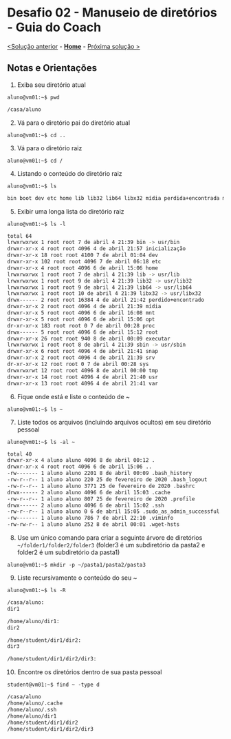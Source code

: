 # Desafio 02 - Manuseio de diretórios - Guia do Coach

[<Solução anterior](./Solution-01.md) - **[Home](./README.md)** - [Próxima solução >](./Solution-03.md)

## Notas e Orientações
1. Exiba seu diretório atual

`aluno@vm01:~$ pwd`

```bash
/casa/aluno
```

2. Vá para o diretório pai do diretório atual

`aluno@vm01:~$ cd ..`

3. Vá para o diretório raiz

`aluno@vm01:~$ cd /`

4. Listando o conteúdo do diretório raiz

`aluno@vm01:~$ ls`

```bash
bin boot dev etc home lib lib32 lib64 libx32 mídia perdida+encontrada mnt opt proc root run sbin snap srv sys tmp usr var
```

5. Exibir uma longa lista do diretório raiz

`aluno@vm01:~$ ls -l`

```bash
total 64
lrwxrwxrwx 1 root root 7 de abril 4 21:39 bin -> usr/bin
drwxr-xr-x 4 root root 4096 4 de abril 21:57 inicialização
drwxr-xr-x 18 root root 4100 7 de abril 01:04 dev
drwxr-xr-x 102 root root 4096 7 de abril 06:18 etc
drwxr-xr-x 4 root root 4096 6 de abril 15:06 home
lrwxrwxrwx 1 root root 7 de abril 4 21:39 lib -> usr/lib
lrwxrwxrwx 1 root root 9 de abril 4 21:39 lib32 -> usr/lib32
lrwxrwxrwx 1 root root 9 de abril 4 21:39 lib64 -> usr/lib64
lrwxrwxrwx 1 root root 10 de abril 4 21:39 libx32 -> usr/libx32
drwx------ 2 root root 16384 4 de abril 21:42 perdido+encontrado
drwxr-xr-x 2 root root 4096 4 de abril 21:39 mídia
drwxr-xr-x 5 root root 4096 6 de abril 16:08 mnt
drwxr-xr-x 5 root root 4096 6 de abril 15:06 opt
dr-xr-xr-x 183 root root 0 7 de abril 00:28 proc
drwx------ 5 root root 4096 6 de abril 15:12 root
drwxr-xr-x 26 root root 940 8 de abril 00:09 executar
lrwxrwxrwx 1 root root 8 de abril 4 21:39 sbin -> usr/sbin
drwxr-xr-x 6 root root 4096 4 de abril 21:41 snap
drwxr-xr-x 2 root root 4096 4 de abril 21:39 srv
dr-xr-xr-x 12 root root 0 7 de abril 00:28 sys
drwxrwxrwt 12 root root 4096 8 de abril 00:00 tmp
drwxr-xr-x 14 root root 4096 4 de abril 21:40 usr
drwxr-xr-x 13 root root 4096 4 de abril 21:41 var
```

6. Fique onde está e liste o conteúdo de ~

`aluno@vm01:~$ ls ~`

7. Liste todos os arquivos (incluindo arquivos ocultos) em seu diretório pessoal

`aluno@vm01:~$ ls -al ~`

```bash
total 40
drwxr-xr-x 4 aluno aluno 4096 8 de abril 00:12 .
drwxr-xr-x 4 root root 4096 6 de abril 15:06 ..
-rw------- 1 aluno aluno 2201 8 de abril 00:09 .bash_history
-rw-r--r-- 1 aluno aluno 220 25 de fevereiro de 2020 .bash_logout
-rw-r--r-- 1 aluno aluno 3771 25 de fevereiro de 2020 .bashrc
drwx------ 2 aluno aluno 4096 6 de abril 15:03 .cache
-rw-r--r-- 1 aluno aluno 807 25 de fevereiro de 2020 .profile
drwx------ 2 aluno aluno 4096 6 de abril 15:02 .ssh
-rw-r--r-- 1 aluno aluno 0 6 de abril 15:05 .sudo_as_admin_successful
-rw------- 1 aluno aluno 786 7 de abril 22:10 .viminfo
-rw-rw-r-- 1 aluno aluno 252 8 de abril 00:01 .wget-hsts
```

8. Use um único comando para criar a seguinte árvore de diretórios `~/folder1/folder2/folder3` (folder3 é um subdiretório da pasta2 e folder2 é um subdiretório da pasta1)

`aluno@vm01:~$ mkdir -p ~/pasta1/pasta2/pasta3`

9. Liste recursivamente o conteúdo do seu ~

`aluno@vm01:~$ ls -R`

```bash
/casa/aluno:
dir1

/home/aluno/dir1:
dir2

/home/student/dir1/dir2:
dir3

/home/student/dir1/dir2/dir3:
```

10. Encontre os diretórios dentro de sua pasta pessoal

`student@vm01:~$ find ~ -type d`

```bash
/casa/aluno
/home/aluno/.cache
/home/aluno/.ssh
/home/aluno/dir1
/home/student/dir1/dir2
/home/student/dir1/dir2/dir3
```
